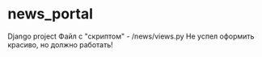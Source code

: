 # news_portal
Django project
Файл с "скриптом" - /news/views.py
Не успел оформить красиво, но должно работать!
